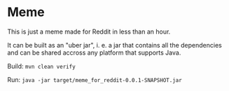 # Meme
This is just a meme made for Reddit in less than an hour.

It can be built as an "uber jar", i. e. a jar that contains all the dependencies and can be shared accross any platform that supports Java.

Build: `mvn clean verify`

Run: `java -jar target/meme_for_reddit-0.0.1-SNAPSHOT.jar`
